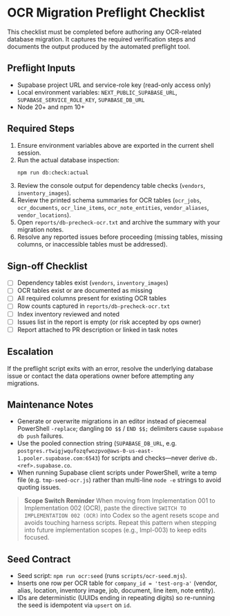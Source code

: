 ﻿# OCR Migration Preflight Checklist

This checklist must be completed before authoring any OCR-related database migration. It captures the required verification steps and documents the output produced by the automated preflight tool.

## Preflight Inputs
- Supabase project URL and service-role key (read-only access only)
- Local environment variables: `NEXT_PUBLIC_SUPABASE_URL`, `SUPABASE_SERVICE_ROLE_KEY`, `SUPABASE_DB_URL`
- Node 20+ and npm 10+

## Required Steps
1. Ensure environment variables above are exported in the current shell session.
2. Run the actual database inspection:
   ```bash
   npm run db:check:actual
   ```
3. Review the console output for dependency table checks (`vendors`, `inventory_images`).
4. Review the printed schema summaries for OCR tables (`ocr_jobs`, `ocr_documents`, `ocr_line_items`, `ocr_note_entities`, `vendor_aliases`, `vendor_locations`).
5. Open `reports/db-precheck-ocr.txt` and archive the summary with your migration notes.
6. Resolve any reported issues before proceeding (missing tables, missing columns, or inaccessible tables must be addressed).

## Sign-off Checklist
- [ ] Dependency tables exist (`vendors`, `inventory_images`)
- [ ] OCR tables exist or are documented as missing
- [ ] All required columns present for existing OCR tables
- [ ] Row counts captured in `reports/db-precheck-ocr.txt`
- [ ] Index inventory reviewed and noted
- [ ] Issues list in the report is empty (or risk accepted by ops owner)
- [ ] Report attached to PR description or linked in task notes

## Escalation
If the preflight script exits with an error, resolve the underlying database issue or contact the data operations owner before attempting any migrations.

## Maintenance Notes
- Generate or overwrite migrations in an editor instead of piecemeal PowerShell `-replace`; dangling `DO $$` / `END $$;` delimiters cause `supabase db push` failures.
- Use the pooled connection string (`SUPABASE_DB_URL`, e.g. `postgres.rtwigjwqufozqfwozpvo@aws-0-us-east-1.pooler.supabase.com:6543`) for scripts and checks—never derive `db.<ref>.supabase.co`.
- When running Supabase client scripts under PowerShell, write a temp file (e.g. `tmp-seed-ocr.js`) rather than multi-line `node -e` strings to avoid quoting issues.

> **Scope Switch Reminder**
> When moving from Implementation 001 to Implementation 002 (OCR), paste the directive `SWITCH TO IMPLEMENTATION 002 (OCR)` into Codex so the agent resets scope and avoids touching harness scripts.
> Repeat this pattern when stepping into future implementation scopes (e.g., Impl-003) to keep edits focused.

## Seed Contract
- Seed script: `npm run ocr:seed` (runs `scripts/ocr-seed.mjs`).
- Inserts one row per OCR table for `company_id = 'test-org-a'` (vendor, alias, location, inventory image, job, document, line item, note entity).
- IDs are deterministic (UUIDs ending in repeating digits) so re-running the seed is idempotent via `upsert` on `id`.
